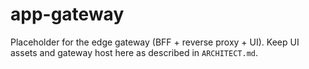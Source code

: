 # app-gateway

Placeholder for the edge gateway (BFF + reverse proxy + UI). Keep UI assets and gateway host here as described in `ARCHITECT.md`.
